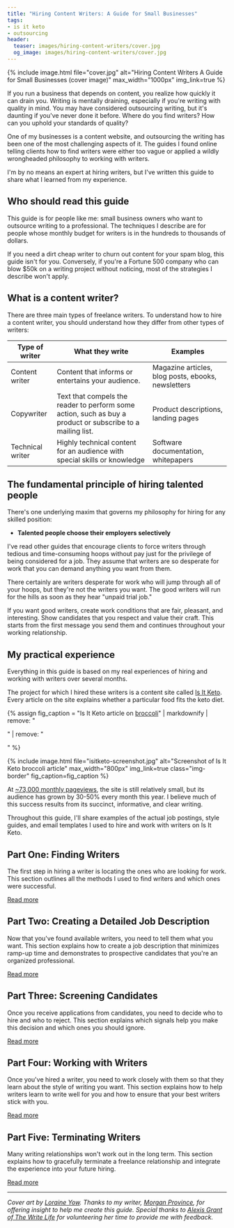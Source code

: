 ```yaml
---
title: "Hiring Content Writers: A Guide for Small Businesses"
tags:
- is it keto
- outsourcing
header:
  teaser: images/hiring-content-writers/cover.jpg
  og_image: images/hiring-content-writers/cover.jpg
---
```


{% include image.html file="cover.jpg" alt="Hiring Content Writers A Guide for Small Businesses (cover image)" max_width="1000px" img_link=true %}

If you run a business that depends on content, you realize how quickly it can drain you. Writing is mentally draining, especially if you're writing with quality in mind. You may have considered outsourcing writing, but it's daunting if you've never done it before. Where do you find writers? How can you uphold your standards of quality?

One of my businesses is a content website, and outsourcing the writing has been one of the most challenging aspects of it. The guides I found online telling clients how to find writers were either too vague or applied a wildly wrongheaded philosophy to working with writers.

I'm by no means an expert at hiring writers, but I've written this guide to share what I learned from my experience.

## Who should read this guide

This guide is for people like me: small business owners who want to outsource writing to a professional. The techniques I describe are for people whose monthly budget for writers is in the hundreds to thousands of dollars.

If you need a dirt cheap writer to churn out content for your spam blog, this guide isn't for you. Conversely, if you're a Fortune 500 company who can blow $50k on a writing project without noticing, most of the strategies I describe won't apply.

## What is a content writer?

There are three main types of freelance writers. To understand how to hire a content writer, you should understand how they differ from other types of writers:

| Type of writer | What they write | Examples |
|----------------|-----------------|----------|
| Content writer | Content that informs or entertains your audience. | Magazine articles, blog posts, ebooks, newsletters |
| Copywriter     | Text that compels the reader to perform some action, such as buy a product or subscribe to a mailing list. | Product descriptions, landing pages |
| Technical writer | Highly technical content for an audience with special skills or knowledge | Software documentation, whitepapers |

## The fundamental principle of hiring talented people

There's one underlying maxim that governs my philosophy for hiring for any skilled position:

* **Talented people choose their employers selectively**

I've read other guides that encourage clients to force writers through tedious and time-consuming hoops without pay just for the privilege of being considered for a job. They assume that writers are so desperate for work that you can demand anything you want from them.

There certainly are writers desperate for work who will jump through all of your hoops, but they're not the writers you want. The good writers will run for the hills as soon as they hear "unpaid trial job."

If you want good writers, create work conditions that are fair, pleasant, and interesting. Show candidates that you respect and value their craft. This starts from the first message you send them and continues throughout your working relationship.

## My practical experience

Everything in this guide is based on my real experiences of hiring and working with writers over several months.

The project for which I hired these writers is a content site called [Is It Keto](https://isitketo.org). Every article on the site explains whether a particular food fits the keto diet.

{% assign fig_caption = "Is It Keto article on [broccoli](https://isitketo.org/broccoli)" | markdownify | remove: "<p>" | remove: "</p>" %}

{% include image.html file="isitketo-screenshot.jpg" alt="Screenshot of Is It Keto broccoli article" max_width="800px" img_link=true class="img-border" fig_caption=fig_caption %}

At [~73,000 monthly pageviews](/retrospectives/2019/09/#stats), the site is still relatively small, but its audience has grown by 30-50% every month this year. I believe much of this success results from its succinct, informative, and clear writing.

Throughout this guide, I'll share examples of the actual job postings, style guides, and email templates I used to hire and work with writers on Is It Keto.

## Part One: Finding Writers

The first step in hiring a writer is locating the ones who are looking for work. This section outlines all the methods I used to find writers and which ones were successful.

[Read more](/hiring-content-writers/1-finding-writers/)

## Part Two: Creating a Detailed Job Description

Now that you've found available writers, you need to tell them what you want. This section explains how to create a job description that minimizes ramp-up time and demonstrates to prospective candidates that you're an organized professional.

[Read more](/hiring-content-writers/2-creating-a-job-description/)

## Part Three: Screening Candidates

Once you receive applications from candidates, you need to decide who to hire and who to reject. This section explains which signals help you make this decision and which ones you should ignore.

[Read more](/hiring-content-writers/3-screening-candidates/)

## Part Four: Working with Writers

Once you've hired a writer, you need to work closely with them so that they learn about the style of writing you want. This section explains how to help writers learn to write well for you and how to ensure that your best writers stick with you.

[Read more](/hiring-content-writers/4-working-with-writers/)

## Part Five: Terminating Writers

Many writing relationships won't work out in the long term. This section explains how to gracefully terminate a freelance relationship and integrate the experience into your future hiring.

[Read more](/hiring-content-writers/5-terminating-writers/)

---

*Cover art by [Loraine Yow](https://www.linkedin.com/in/lolo-ology/). Thanks to my writer, [Morgan Province](https://www.morganprovince.com/), for offering insight to help me create this guide. Special thanks to [Alexis Grant of The Write Life](http://thewritelife.com) for volunteering her time to provide me with feedback.*